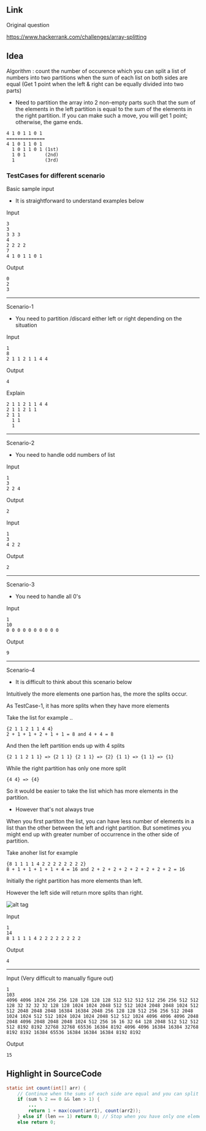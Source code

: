 ## Link
Original question

https://www.hackerrank.com/challenges/array-splitting


## Idea

Algorithm : count the number of occurence which you can split a list of numbers into two partitions when the sum of each list on both sides are equal (Get 1 point when the left & right can be equally divided into two parts)
 - Need to partition the array into 2 non-empty parts such that the sum of the elements in the left partition is equal to the sum of the elements in the right partition. If you can make such a move, you will get 1 point; otherwise, the game ends.
	     
```
4 1 0 1 1 0 1
==============
4 1 0 1 1 0 1
  1 0 1 1 0 1 (1st)
  1 0 1       (2nd)
  1           (3rd)

```


### TestCases for different scenario


Basic sample input
- It is straightforward to understand examples below

Input
```
3
3
3 3 3
4
2 2 2 2
7
4 1 0 1 1 0 1
```
Output
```
0
2
3
```

***
Scenario-1
- You need to partition /discard either left or right depending on the situation

Input
```
1
8
2 1 1 2 1 1 4 4
```
Output
```
4
```
Explain
```
2 1 1 2 1 1 4 4
2 1 1 2 1 1
2 1 1
  1 1
  1
```

***

Scenario-2
- You need to handle odd numbers of list

Input
```
1
3
2 2 4
```
Output
```
2
```


Input
```
1
3
4 2 2
```
Output
```
2
```
***

Scenario-3
- You need to handle all 0's 

Input
```
1
10
0 0 0 0 0 0 0 0 0 0
```
Output
```
9
```
***

Scenario-4

* It is difficult to think about this scenario below

Intuitively the more elements one partion has, the more the splits occur. 

As TestCase-1, it has more splits when they have more elements

Take the list for example ..
```
{2 1 1 2 1 1 4 4} 
2 + 1 + 1 + 2 + 1 + 1 = 8 and 4 + 4 = 8
```
And then the left partition ends up with 4 splits
```
{2 1 1 2 1 1} => {2 1 1} {2 1 1} => {2} {1 1} => {1 1} => {1}
```  

While the right partition has only one more split
```
{4 4} => {4}
```

So it would be easier to take the list which has more elements in the partition.

* However that's not always true


When you first partiton the list, you can have less number of elements in a list than the other between the left and right partition.  But sometimes you might end up with greater number of occurrence in the other side of partition.


Take anoher list for example
```
{8 1 1 1 1 4 2 2 2 2 2 2 2 2} 
8 + 1 + 1 + 1 + 1 + 4 = 16 and 2 + 2 + 2 + 2 + 2 + 2 + 2 + 2 = 16
```

Initially the right partition has more elements than left.

However the left side will return more splits than right.

![alt tag](https://cloud.githubusercontent.com/assets/5623445/19750048/076f9e32-9bbc-11e6-9aa0-0dab0eaf9ce5.GIF)

Input
```
1
14
8 1 1 1 1 4 2 2 2 2 2 2 2 2
```
Output
```
4
```
***

Input (Very difficult to manually figure out)
```
1
103
4096 4096 1024 256 256 128 128 128 128 512 512 512 512 256 256 512 512 128 32 32 32 32 128 128 1024 1024 2048 512 512 1024 2048 2048 1024 512 512 2048 2048 2048 16384 16384 2048 256 128 128 512 256 256 512 2048 1024 1024 512 512 1024 1024 1024 2048 512 512 1024 4096 4096 4096 2048 2048 4096 2048 2048 2048 1024 512 256 16 16 32 64 128 2048 512 512 512 512 8192 8192 32768 32768 65536 16384 8192 4096 4096 16384 16384 32768 8192 8192 16384 65536 16384 16384 16384 8192 8192
```
Output
```
15
```

## Highlight in SourceCode


```java
static int count(int[] arr) {
	// Continue when the sums of each side are equal and you can split the list into two
	if (sum % 2 == 0 && len > 1) { 
		...
		return 1 + max(count(arr1), count(arr2));
	} else if (len == 1) return 0; // Stop when you have only one element
	else return 0;

```
